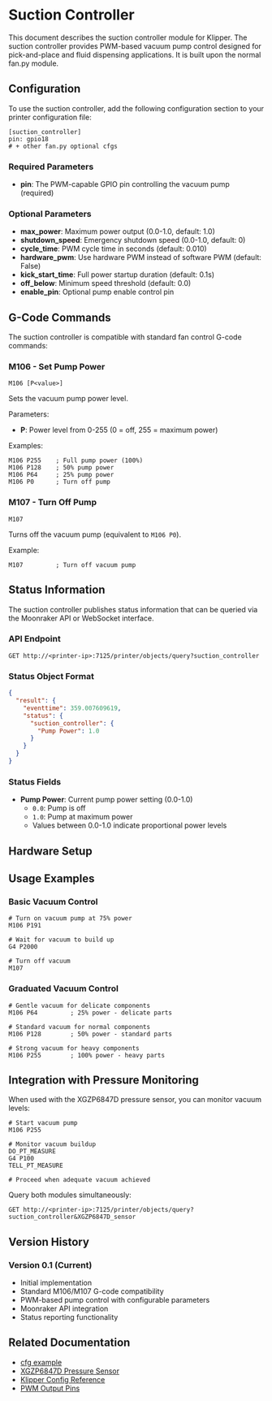 # Suction Controller

This document describes the suction controller module for Klipper. The suction controller provides PWM-based vacuum pump control designed for pick-and-place and fluid dispensing applications. It is built upon the normal fan.py module.

## Configuration

To use the suction controller, add the following configuration section to your printer configuration file:

```
[suction_controller]
pin: gpio18
# + other fan.py optional cfgs
```

### Required Parameters

- **pin**: The PWM-capable GPIO pin controlling the vacuum pump (required)

### Optional Parameters

- **max_power**: Maximum power output (0.0-1.0, default: 1.0)
- **shutdown_speed**: Emergency shutdown speed (0.0-1.0, default: 0)
- **cycle_time**: PWM cycle time in seconds (default: 0.010)
- **hardware_pwm**: Use hardware PWM instead of software PWM (default: False)
- **kick_start_time**: Full power startup duration (default: 0.1s)
- **off_below**: Minimum speed threshold (default: 0.0)
- **enable_pin**: Optional pump enable control pin

## G-Code Commands

The suction controller is compatible with standard fan control G-code commands:

### M106 - Set Pump Power
`M106 [P<value>]`

Sets the vacuum pump power level.

Parameters:
- **P**: Power level from 0-255 (0 = off, 255 = maximum power)

Examples:
```gcode
M106 P255    ; Full pump power (100%)
M106 P128    ; 50% pump power  
M106 P64     ; 25% pump power
M106 P0      ; Turn off pump
```

### M107 - Turn Off Pump
`M107`

Turns off the vacuum pump (equivalent to `M106 P0`).

Example:
```gcode
M107         ; Turn off vacuum pump
```

## Status Information

The suction controller publishes status information that can be queried via the Moonraker API or WebSocket interface.

### API Endpoint
```
GET http://<printer-ip>:7125/printer/objects/query?suction_controller
```

### Status Object Format
```json
{
  "result": {
    "eventtime": 359.007609619,
    "status": {
      "suction_controller": {
        "Pump Power": 1.0
      }
    }
  }
}
```

### Status Fields

- **Pump Power**: Current pump power setting (0.0-1.0)
  - `0.0`: Pump is off
  - `1.0`: Pump at maximum power
  - Values between 0.0-1.0 indicate proportional power levels

## Hardware Setup


## Usage Examples

### Basic Vacuum Control

```gcode
# Turn on vacuum pump at 75% power
M106 P191

# Wait for vacuum to build up
G4 P2000

# Turn off vacuum
M107
```

### Graduated Vacuum Control

```gcode
# Gentle vacuum for delicate components
M106 P64         ; 25% power - delicate parts

# Standard vacuum for normal components  
M106 P128        ; 50% power - standard parts

# Strong vacuum for heavy components
M106 P255        ; 100% power - heavy parts
```

## Integration with Pressure Monitoring

When used with the XGZP6847D pressure sensor, you can monitor vacuum levels:

```gcode
# Start vacuum pump
M106 P255

# Monitor vacuum buildup
DO_PT_MEASURE
G4 P100
TELL_PT_MEASURE

# Proceed when adequate vacuum achieved
```

Query both modules simultaneously:
```
GET http://<printer-ip>:7125/printer/objects/query?suction_controller&XGZP6847D_sensor
```

## Version History

### Version 0.1 (Current)
- Initial implementation
- Standard M106/M107 G-code compatibility  
- PWM-based pump control with configurable parameters
- Moonraker API integration
- Status reporting functionality


## Related Documentation
- [cfg example](config/example-voltera-suction_controller.cfg)
- [XGZP6847D Pressure Sensor](docs/voltera-XGZP6847D_sensor.md)
- [Klipper Config Reference](Config_Reference.md)
- [PWM Output Pins](Config_Reference.md#pwm_output_pin)